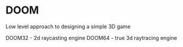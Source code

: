 # DOOM
Low level approach to designing a simple 3D game

DOOM32 - 2d raycasting engine
DOOM64 - true 3d raytracing engine
